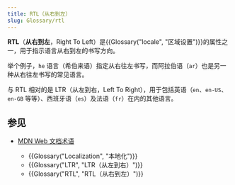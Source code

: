 ```yaml
---
title: RTL（从右到左）
slug: Glossary/rtl
---
```

**RTL**（**从右到左**，Right To Left）是{{Glossary("locale", "区域设置")}}的属性之一，用于指示语言从右到左的书写方向。

举个例子，`he` 语言（希伯来语）指定从右往左书写，而阿拉伯语（`ar`）也是另一种从右往左书写的常见语言。

与 RTL 相对的是 LTR（从左到右，Left To Right），用于包括英语（`en`、`en-US`、`en-GB` 等等）、西班牙语（`es`）及法语（`fr`）在内的其他语言。

## 参见

- [MDN Web 文档术语](/zh-CN/docs/Glossary)

  - {{Glossary("Localization", "本地化")}}
  - {{Glossary("LTR", "LTR（从左到右）")}}
  - {{Glossary("RTL", "RTL（从右到左）")}}
